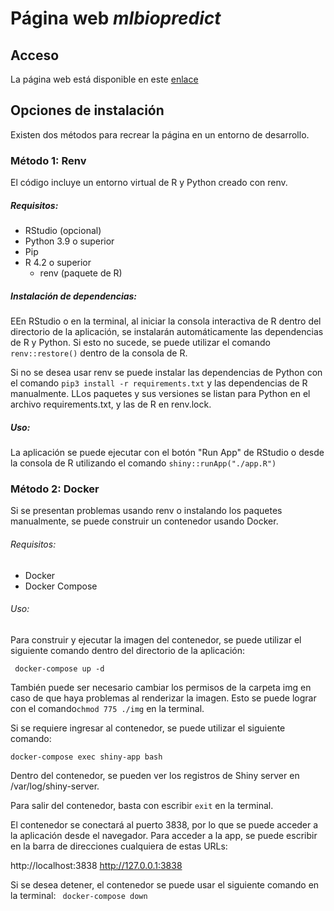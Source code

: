 # Página web *mlbiopredict*

## Acceso

La página web está disponible en este [enlace](www.pagina.com)
## Opciones de instalación

Existen dos métodos para recrear la página en un entorno de desarrollo.

### Método 1: Renv

El código incluye un entorno virtual de R y Python creado con renv.

##### Requisitos:
 * RStudio (opcional)
 * Python 3.9 o superior
 * Pip
 * R 4.2 o superior
    * renv (paquete de R)

##### Instalación de dependencias:

EEn RStudio o en la terminal, al iniciar la consola interactiva de R dentro del directorio de la aplicación, se instalarán automáticamente las dependencias de R y Python. Si esto no sucede, se puede utilizar el comando  ```renv::restore()``` dentro de la consola de R.

Si no se desea usar renv se puede instalar las dependencias de Python con el comando ```pip3 install -r requirements.txt``` y las dependencias de R manualmente. LLos paquetes y sus versiones se listan para Python en el archivo requirements.txt, y las de R en renv.lock.
##### Uso:

La aplicación se puede ejecutar con el botón "Run App" de RStudio o desde la consola de R utilizando el comando  ```shiny::runApp("./app.R")```


### Método 2: Docker

Si se presentan problemas usando renv o instalando los paquetes manualmente, se puede construir un contenedor usando Docker.

###### Requisitos:
* Docker
* Docker Compose

###### Uso:

Para construir y ejecutar la imagen del contenedor, se puede utilizar el siguiente comando dentro del directorio de la aplicación:

``` docker-compose up -d```

También puede ser necesario cambiar los permisos de la carpeta img en caso de que haya problemas al renderizar la imagen. Esto se puede lograr con el comando```chmod 775 ./img``` en la terminal.

Si se requiere ingresar al contenedor, se puede utilizar el siguiente comando:

```docker-compose exec shiny-app bash``` 

Dentro del contenedor, se pueden ver los registros de Shiny server en /var/log/shiny-server.

Para salir del contenedor, basta con escribir ``` exit ```  en la terminal. 

El contenedor se conectará al puerto 3838, por lo que se puede acceder a la aplicación desde el navegador. Para acceder a la app, se puede escribir en la barra de direcciones cualquiera de estas URLs:

http://localhost:3838
http://127.0.0.1:3838


Si se desea detener, el contenedor  se puede usar el siguiente comando en la terminal: ``` docker-compose down```
